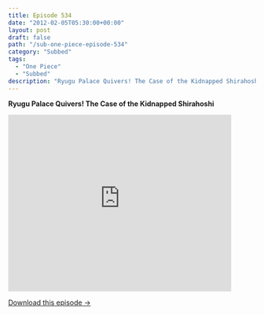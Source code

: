 ```yaml
---
title: Episode 534
date: "2012-02-05T05:30:00+00:00"
layout: post
draft: false
path: "/sub-one-piece-episode-534"
category: "Subbed"
tags:
  - "One Piece"
  - "Subbed"
description: "Ryugu Palace Quivers! The Case of the Kidnapped Shirahoshi"
---
```


**Ryugu Palace Quivers! The Case of the Kidnapped Shirahoshi**

<iframe width="640" height="360" src="https://www.rapidvideo.com/e/G6FRPF84V9" frameborder="0" marginwidth=0 marginheight=0 scrolling=no allowfullscreen style="max-width:90%;"></iframe>

<a href="http://ouo.io/qs/eCodkFEQ?s=https://www.rapidvideo.com/d/G6FRPF84V9" class="styled_a">Download this episode →</a>

